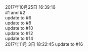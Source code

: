 2017年10月25日 16:39:16  
#1 and #2  
update to #6  
update to #8  
update to #10   
update to #12  
update to #14  
2017年11月 3日 18:22:45 update to #16  
